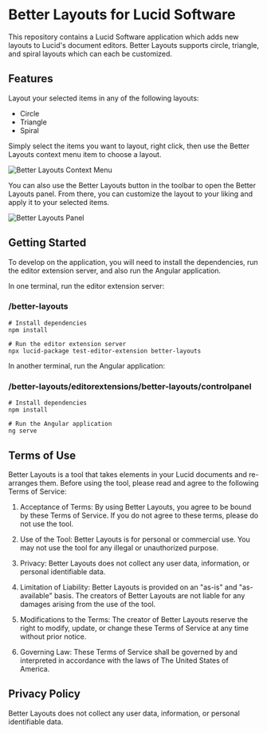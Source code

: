 # Better Layouts for Lucid Software

This repository contains a Lucid Software application which adds new layouts to Lucid's document editors.
Better Layouts supports circle, triangle, and spiral layouts which can each be customized.

## Features

Layout your selected items in any of the following layouts:
* Circle
* Triangle
* Spiral

Simply select the items you want to layout, right click, then use the Better Layouts context menu item to choose a layout.

![Better Layouts Context Menu](https://ik.imagekit.io/alnazmrug/Better%20Layouts/contextMenu.png?updatedAt=1703883665474)

You can also use the Better Layouts button in the toolbar to open the Better Layouts panel.
From there, you can customize the layout to your liking and apply it to your selected items.

![Better Layouts Panel](https://ik.imagekit.io/alnazmrug/Better%20Layouts/circle.png?updatedAt=1703883650952)

## Getting Started

To develop on the application, you will need to install the dependencies, run the editor extension server, and also run the Angular application.

In one terminal, run the editor extension server:
### /better-layouts
```shell
# Install dependencies
npm install

# Run the editor extension server
npx lucid-package test-editor-extension better-layouts
```

In another terminal, run the Angular application:
### /better-layouts/editorextensions/better-layouts/controlpanel
```shell
# Install dependencies
npm install

# Run the Angular application
ng serve
```
## Terms of Use

Better Layouts is a tool that takes elements in your Lucid documents and re-arranges them.
Before using the tool, please read and agree to the following Terms of Service:

1. Acceptance of Terms: By using Better Layouts, you agree to be bound by these Terms of Service. If you do not agree to
   these terms, please do not use the tool.

2. Use of the Tool: Better Layouts is for personal or commercial use. You may not use the tool for any illegal or
   unauthorized purpose.

3. Privacy: Better Layouts does not collect any user data, information, or personal identifiable data.

4. Limitation of Liability: Better Layouts is provided on an "as-is" and "as-available" basis. The creators of Better Layouts
   are not liable for any damages arising from the use of the tool.

5. Modifications to the Terms: The creator of Better Layouts reserve the right to modify, update, or change these Terms of
   Service at any time without prior notice.

6. Governing Law: These Terms of Service shall be governed by and interpreted in accordance with the laws of The United
   States of America.

## Privacy Policy

Better Layouts does not collect any user data, information, or personal identifiable data.
